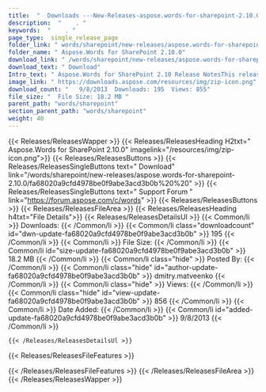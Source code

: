 ```yaml
---
title:  "  Downloads ---New-Releases-aspose.words-for-sharepoint-2.10.0 . " 
description:  "    . " 
keywords:  "    . " 
page_type:  single_release_page
folder_link: " words/sharepoint/new-releases/aspose.words-for-sharepoint-2.10.0/"
folder_name: " Aspose.Words for SharePoint 2.10.0"
download_link: " /words/sharepoint/new-releases/aspose.words-for-sharepoint-2.10.0/fa68020a9cfd4978be0f9abe3acd3b0b"
download_text: " Download"
Intro_text: " Aspose.Words for SharePoint 2.10 Release NotesThis release includes the latest i..."
image_link: " https://downloads.aspose.com/resources/img/zip-icon.png"
download_count: "   9/8/2013  Downloads: 195  Views: 855"
file_size: "  File Size: 18.2 MB "
parent_path: "words/sharepoint"
section_parent_path: "words/sharepoint"
weight: 40 
---
```


{{< Releases/ReleasesWapper >}}
  {{< Releases/ReleasesHeading H2txt=" Aspose.Words for SharePoint 2.10.0" imagelink="/resources/img/zip-icon.png">}}
  {{< Releases/ReleasesButtons >}}
    {{< Releases/ReleasesSingleButtons text=" Download" link="/words/sharepoint/new-releases/aspose.words-for-sharepoint-2.10.0/fa68020a9cfd4978be0f9abe3acd3b0b%20%20" >}}
    {{< Releases/ReleasesSingleButtons text=" Support Forum " link="https://forum.aspose.com/c/words" >}}
  {{< Releases/ReleasesButtons >}}
  {{< Releases/ReleasesFileArea >}}
    {{< Releases/ReleasesHeading h4txt="File Details">}}
    {{< Releases/ReleasesDetailsUl >}}
            {{< Common/li  >}} Downloads: {{< /Common/li >}} 
      {{< Common/li class="downloadcount" id="dwn-update-fa68020a9cfd4978be0f9abe3acd3b0b" >}} 195 {{< /Common/li >}} 
      {{< Common/li  >}} File Size: {{< /Common/li >}} 
      {{< Common/li id="size-update-fa68020a9cfd4978be0f9abe3acd3b0b" >}} 18.2 MB {{< /Common/li >}} 
      {{< Common/li  class="hide" >}} Posted By: {{< /Common/li >}} 
      {{< Common/li class="hide" id="author-update-fa68020a9cfd4978be0f9abe3acd3b0b" >}} dmitry.matveenko {{< /Common/li >}} 
      {{< Common/li class="hide"  >}} Views: {{< /Common/li >}} 
      {{< Common/li class="hide" id="view-update-fa68020a9cfd4978be0f9abe3acd3b0b" >}} 856 {{< /Common/li >}} 
      {{< Common/li  >}} Date Added: {{< /Common/li >}} 
      {{< Common/li id="added-update-fa68020a9cfd4978be0f9abe3acd3b0b" >}} 9/8/2013 {{< /Common/li >}} 

    {{< /Releases/ReleasesDetailsUl >}}

  {{< Releases/ReleasesFileFeatures >}}
      
  {{< /Releases/ReleasesFileFeatures >}}
 {{< /Releases/ReleasesFileArea >}}
{{< /Releases/ReleasesWapper >}}


